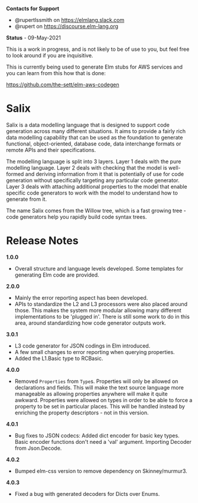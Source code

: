 **Contacts for Support**
- @rupertlssmith on https://elmlang.slack.com
- @rupert on https://discourse.elm-lang.org

**Status** - 09-May-2021

This is a work in progress, and is not likely to be of use to you, but feel free to look around if you are inquisitive.

This is currently being used to generate Elm stubs for AWS services and you can learn from this how that is done:

https://github.com/the-sett/elm-aws-codegen


# Salix

Salix is a data modelling language that is designed to support code generation across many different situations. It aims to provide a fairly rich data modelling capability that can be used as the foundation to generate functional, object-oriented, database code, data interchange formats or remote APIs and their specifications.

The modelling language is split into 3 layers. Layer 1 deals with the pure modelling language. Layer 2 deals with checking that the model is well-formed and deriving information from it that is potentially of use for code generation without specifically targeting any particular code generator. Layer 3 deals with attaching additional properties to the model that enable specific code generators to work with the model to understand how to generate from it.

The name Salix comes from the Willow tree, which is a fast growing tree - code generators help you rapidly build code syntax trees.

# Release Notes

**1.0.0**
- Overall structure and language levels developed. Some templates for
generating Elm code are provided.

**2.0.0**
- Mainly the error reporting aspect has been developed.
- APIs to standardize the L2 and L3 processors were also placed around those. This makes the system more modular allowing many different implementations to be
'plugged in'. There is still some work to do in this area, around standardizing
how code generator outputs work.

**3.0.1**
- L3 code generator for JSON codings in Elm introduced.
- A few small changes to error reporting when querying properties.
- Added the L1.Basic type to RCBasic.

**4.0.0**
- Removed `Properties` from `Type`s. Properties will only be allowed on declarations and fields. This will make the text source language more manageable as allowing properties anywhere will make it quite awkward. Properties were allowed on types in order to be able to force a property to be set in particular places. This will be handled instead by enriching the property descriptors - not in this version.

**4.0.1**
- Bug fixes to JSON codecs:
  Added dict encoder for basic key types.
  Basic encoder functions don't need a 'val' argument.
  Importing Decoder from Json.Decode.

**4.0.2**
- Bumped elm-css version to remove dependency on Skinney/murmur3.

**4.0.3**
- Fixed a bug with generated decoders for Dicts over Enums.